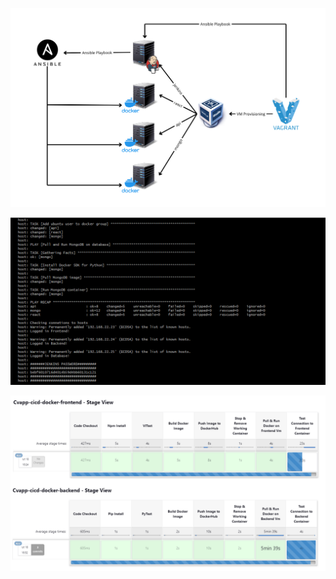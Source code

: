 ![Diagram](img/VagrantJenkinsDiagram.png)

![Vagrant](img/Vagrant-Ansible-Integration.png)

![CICD](img/Jenkins-stages.png)
